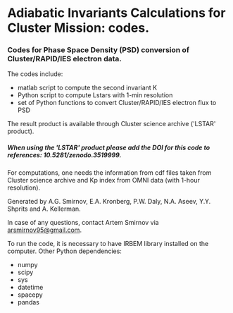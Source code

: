 # Adiabatic Invariants Calculations for Cluster Mission: codes.

### Codes for Phase Space Density (PSD) conversion of Cluster/RAPID/IES electron data.

The codes include:
* matlab script to compute the second invariant K
* Python script to compute Lstars with 1-min resolution
* set of Python functions to convert Cluster/RAPID/IES electron flux to PSD


The result product is available through Cluster science archive ('LSTAR' product).
##### When using the 'LSTAR' product please add the DOI for this code to references: 10.5281/zenodo.3519999.



For computations, one needs the information from cdf files taken from Cluster science
archive and Kp index from OMNI data (with 1-hour resolution).

Generated by A.G. Smirnov, E.A. Kronberg, P.W. Daly, N.A. Aseev, Y.Y. Shprits and A. Kellerman.

In case of any questions, contact Artem Smirnov via arsmirnov95@gmail.com.


To run the code, it is necessary to have IRBEM library installed on the computer.
Other Python dependencies:
* numpy 
* scipy
* sys 
* datetime
* spacepy
* pandas
